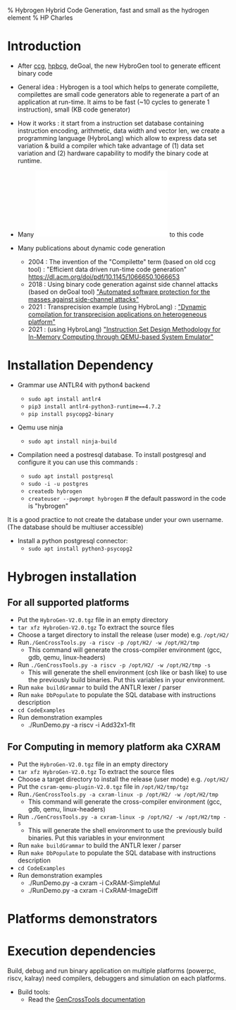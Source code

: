 % Hybrogen Hybrid Code Generation, fast and small as the hydrogen element
% HP Charles

# Introduction

* After [ccg](https://pages.lip6.fr/vvm/projects_realizations/ccg/),
  [hpbcg](https://code.google.com/archive/p/hpbcg/), deGoal, the new
  HybroGen tool to generate efficent binary code

* General idea : Hybrogen is a tool which helps to generate
  compilette, compilettes are small code generators able to regenerate
  a part of an application at run-time. It aims to be fast (~10 cycles
  to generate 1 instruction), small (KB code generator)

* How it works : it start from a instruction set database containing
  instruction encoding, arithmetic, data width and vector len, we
  create a programming language (HybroLang) which allow to express
  data set variation & build a compiler which take advantage of (1)
  data set variation and (2) hardware capability to modify the binary
  code at runtime.

* Many ![authors contributed](AUTHORS.md) to this code

* Many publications about dynamic code generation
    * 2004 : The invention of the "Compilette" term (based on old ccg tool) : "Efficient data driven run-time code generation" https://dl.acm.org/doi/pdf/10.1145/1066650.1066653
    * 2018 : Using binary code generation against side channel attacks (based on deGoal tool) ["Automated software protection for the masses against side-channel attacks"](https://dl.acm.org/doi/pdf/10.1145/3281662)
    * 2021 : Transprecision example (using HybroLang) : ["Dynamic compilation for transprecision applications on heterogeneous platform"](https://mdpi-res.com/d_attachment/jlpea/jlpea-11-00028/article_deploy/jlpea-11-00028-v2.pdf?version=1625022977)
    * 2021 : (using HybroLang) ["Instruction Set Design Methodology for In-Memory
Computing through QEMU-based System Emulator"](https://hal.archives-ouvertes.fr/hal-03449840/document)
# Installation Dependency

* Grammar use ANTLR4 with python4 backend
   * `sudo apt install antlr4`
   * `pip3 install antlr4-python3-runtime==4.7.2`
   * `pip install psycopg2-binary`

* Qemu use ninja
  * `sudo apt install ninja-build` 

* Compilation need a postresql database. To install postgresql and configure it you can use this commands :
   * `sudo apt install postgresql`
   * `sudo -i -u postgres`
   * `createdb hybrogen`
   * `createuser --pwprompt hybrogen` # the default password in the code is "hybrogen"

It is a good practice to not create the database under your own
username. (The database should be multiuser accessible)

* Install a python postgresql connector:
   * `sudo apt install python3-psycopg2`

# Hybrogen installation

## For all supported platforms

* Put the `HybroGen-V2.0.tgz` file in an empty directory
* `tar xfz HybroGen-V2.0.tgz` To extract the source files
* Choose a target directory to install the release (user mode)
  e.g. `/opt/H2/`
* Run`./GenCrossTools.py -a riscv -p /opt/H2/ -w /opt/H2/tmp`
    * This command will generate the cross-compiler environment (gcc, gdb, qemu, linux-headers)
* Run `./GenCrossTools.py -a riscv -p /opt/H2/ -w /opt/H2/tmp -s`
    * This will generate the shell environment (csh like or bash like)
  to use the previously build binaries. Put this variables in your
  environment.
* Run `make buildGrammar` to build the ANTLR lexer / parser
* Run `make DbPopulate` to populate the SQL database with instructions description
* `cd CodeExamples`
* Run demonstration examples
   * ./RunDemo.py -a riscv -i Add32x1-flt

## For Computing in memory platform aka CXRAM

* Put the `HybroGen-V2.0.tgz` file in an empty directory
* `tar xfz HybroGen-V2.0.tgz` To extract the source files
* Choose a target directory to install the release (user mode)
  e.g. `/opt/H2/`
* Put the `csram-qemu-plugin-V2.0.tgz` file in `/opt/H2/tmp/tgz`
* Run`./GenCrossTools.py -a cxram-linux -p /opt/H2/ -w /opt/H2/tmp`
    * This command will generate the cross-compiler environment (gcc, gdb, qemu, linux-headers)
* Run `./GenCrossTools.py -a cxram-linux -p /opt/H2/ -w
  /opt/H2/tmp -s`
    * This will generate the shell environment to use the previously
  build binaries. Put this variables in your environment
* Run `make buildGrammar` to build the ANTLR lexer / parser
* Run `make DbPopulate` to populate the SQL database with instructions description
* `cd CodeExamples`
* Run demonstration examples
   * ./RunDemo.py -a cxram -i CxRAM-SimpleMul
   * ./RunDemo.py -a cxram -i CxRAM-ImageDiff

# Platforms demonstrators


# Execution dependencies

Build, debug and run binary application on multiple platforms
(powerpc, riscv, kalray) need compilers, debuggers and simulation on
each platforms.

* Build tools:
   * Read the [GenCrossTools documentation](README.GenCrossTools.md)
